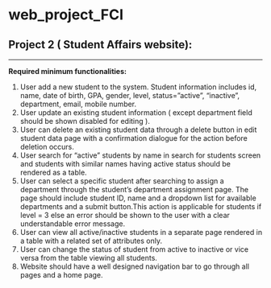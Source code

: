 # web_project_FCI

## Project 2 ( Student Affairs website):
***
**Required minimum functionalities:**
1. User add a new student to the system. Student information includes id, name,
date of birth, GPA, gender, level, status=”active”, “inactive”, department, email,
mobile number.
2. User update an existing student information ( except department field should be shown disabled for editing ).
3. User can delete an existing student data through a delete button in edit student
data page with a confirmation dialogue for the action before deletion occurs.
4. User search for “active” students by name in search for students screen and
students with similar names having active status should be rendered as a table.
5. User can select a specific student after searching to assign a department through
the student’s department assignment page. The page should include student ID,
name and a dropdown list for available departments and a submit button.This
action is applicable for students if level = 3 else an error should be shown to the user with a clear understandable error message.
6. User can view all active/inactive students in a separate page rendered in a table with a related set of attributes only.
7. User can change the status of student from active to inactive or vice versa from the table viewing all students.
8. Website should have a well designed navigation bar to go through all pages and a home page.

